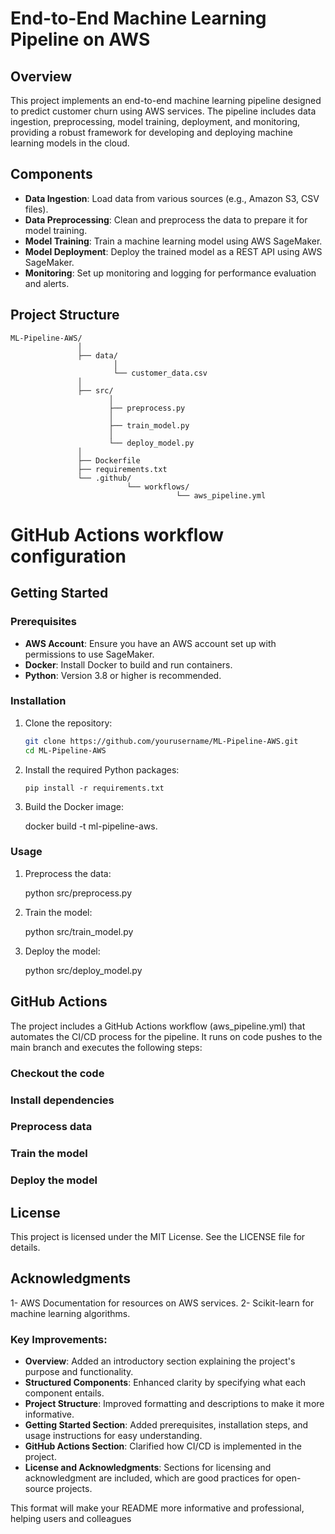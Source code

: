 # End-to-End Machine Learning Pipeline on AWS

## Overview
This project implements an end-to-end machine learning pipeline designed to predict customer churn using AWS services. The pipeline includes data ingestion, preprocessing, model training, deployment, and monitoring, providing a robust framework for developing and deploying machine learning models in the cloud.

## Components
- **Data Ingestion**: Load data from various sources (e.g., Amazon S3, CSV files).
- **Data Preprocessing**: Clean and preprocess the data to prepare it for model training.
- **Model Training**: Train a machine learning model using AWS SageMaker.
- **Model Deployment**: Deploy the trained model as a REST API using AWS SageMaker.
- **Monitoring**: Set up monitoring and logging for performance evaluation and alerts.

## Project Structure
    ML-Pipeline-AWS/ 
                   │ 
                   ├── data/
                           │ 
                           └── customer_data.csv 
                   │ 
                   ├── src/ 
                          │ 
                          ├── preprocess.py
                          │ 
                          ├── train_model.py 
                          │ 
                          └── deploy_model.py 
                   │ 
                   ├── Dockerfile
                   ├── requirements.txt 
                   └── .github/ 
                              └── workflows/ 
                                         └── aws_pipeline.yml 

 # GitHub Actions workflow configuration
## Getting Started

### Prerequisites
- **AWS Account**: Ensure you have an AWS account set up with permissions to use SageMaker.
- **Docker**: Install Docker to build and run containers.
- **Python**: Version 3.8 or higher is recommended.

### Installation
1. Clone the repository:
   ```bash
   git clone https://github.com/yourusername/ML-Pipeline-AWS.git
   cd ML-Pipeline-AWS

2. Install the required Python packages:
   
       pip install -r requirements.txt

3. Build the Docker image:
   
      docker build -t ml-pipeline-aws.
   
### Usage
1. Preprocess the data:

      python src/preprocess.py

2. Train the model:

     python src/train_model.py

3. Deploy the model:

     python src/deploy_model.py

## GitHub Actions
The project includes a GitHub Actions workflow (aws_pipeline.yml) that automates the CI/CD process for the pipeline. It runs on code pushes to the main branch and executes the following steps:

### Checkout the code
### Install dependencies
### Preprocess data
### Train the model
### Deploy the model

## License
   This project is licensed under the MIT License. See the LICENSE file for details.

## Acknowledgments
 1- AWS Documentation for resources on AWS services.
 2- Scikit-learn for machine learning algorithms.



### Key Improvements:
- **Overview**: Added an introductory section explaining the project's purpose and functionality.
- **Structured Components**: Enhanced clarity by specifying what each component entails.
- **Project Structure**: Improved formatting and descriptions to make it more informative.
- **Getting Started Section**: Added prerequisites, installation steps, and usage instructions for easy understanding.
- **GitHub Actions Section**: Clarified how CI/CD is implemented in the project.
- **License and Acknowledgments**: Sections for licensing and acknowledgment are included, which are good practices for open-source projects.

This format will make your README more informative and professional, helping users and colleagues   
            
